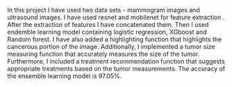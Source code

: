 In this project I have used two data sets - mammogram images and ultrasound images. I have used resnet and mobilenet for feature extraction . After the extraction of features I have concatenated them. Then I used endemble learning model containing logistic regression, XGboost and Random forest. I have also added a highlighting function that highlights the cancerous portion of the image. Additionally, I implemented a tumor size measuring function that accurately measures the size of the tumor. Furthermore, I included a treatment recommendation function that suggests appropriate treatments based on the tumor measurements. The accuracy of the ensemble learning model is 97.05%.

